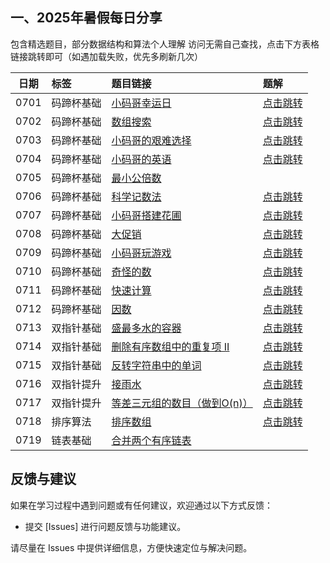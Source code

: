 ## 一、2025年暑假每日分享

包含精选题目，部分数据结构和算法个人理解
访问无需自己查找，点击下方表格链接跳转即可（如遇加载失败，优先多刷新几次）

| 日期 | 标签       | 题目链接                                                     | 题解                                                         |
| :--: | :--------- | :----------------------------------------------------------- | :----------------------------------------------------------- |
| 0701 | 码蹄杯基础 | [小码哥幸运日](https://www.matiji.net/exam/brushquestion/19/4497/C2CBD34082148550EF198C50D10DBDC7?from=1) | [点击跳转](https://github.com/coder-random/PracticeSharing/blob/master/2025%E6%9A%91%E5%81%87%E6%AF%8F%E6%97%A5%E5%88%86%E4%BA%AB/250701%E5%B0%8F%E7%A0%81%E5%93%A5%E5%B9%B8%E8%BF%90%E6%97%A5%EF%BC%88%E9%A2%98%E8%A7%A3%EF%BC%89.md) |
| 0702 | 码蹄杯基础 | [数组搜索](https://www.matiji.net/exam/brushquestion/22/4497/C2CBD34082148550EF198C50D10DBDC7?from=1) | [点击跳转](https://github.com/coder-random/PracticeSharing/blob/master/2025%E6%9A%91%E5%81%87%E6%AF%8F%E6%97%A5%E5%88%86%E4%BA%AB/250702%E6%95%B0%E7%BB%84%E6%90%9C%E7%B4%A2%EF%BC%88%E9%A2%98%E8%A7%A3%EF%BC%89.md) |
| 0703 | 码蹄杯基础 | [小码哥的艰难选择](https://www.matiji.net/exam/brushquestion/3/4446/16A92C42378232DEB56179D9C70DC45C?from=1<br>) | [点击跳转](https://github.com/coder-random/PracticeSharing/blob/master/2025%E6%9A%91%E5%81%87%E6%AF%8F%E6%97%A5%E5%88%86%E4%BA%AB/250703%E5%B0%8F%E7%A0%81%E5%93%A5%E7%9A%84%E8%89%B0%E9%9A%BE%E9%80%89%E6%8B%A9%EF%BC%88%E9%A2%98%E8%A7%A3%EF%BC%89.md) |
| 0704 | 码蹄杯基础 | [小码哥的英语](http://www.matiji.net/exam/brushquestion/6/4446/16A92C42378232DEB56179D9C70DC45C?from=1) | [点击跳转](https://github.com/coder-random/PracticeSharing/blob/master/2025%E6%9A%91%E5%81%87%E6%AF%8F%E6%97%A5%E5%88%86%E4%BA%AB/250704%E5%B0%8F%E7%A0%81%E5%93%A5%E7%9A%84%E8%8B%B1%E8%AF%AD%20%EF%BC%88%E9%A2%98%E8%A7%A3%EF%BC%89.md) |
| 0705 | 码蹄杯基础 | [最小公倍数](https://www.matiji.net/exam/brushquestion/6/4693/305EE97B0D5E361DE6A28CD18C929AF0) |                                                              |
| 0706 | 码蹄杯基础 | [科学记数法](https://www.matiji.net/exam/brushquestion/11/4446/16A92C42378232DEB56179D9C70DC45C?from=1) | [点击跳转](https://github.com/coder-random/PracticeSharing/blob/master/2025%E6%9A%91%E5%81%87%E6%AF%8F%E6%97%A5%E5%88%86%E4%BA%AB/250706%E7%A7%91%E5%AD%A6%E8%AE%B0%E6%95%B0%E6%B3%95%EF%BC%88%E9%A2%98%E8%A7%A3%EF%BC%89.md) |
| 0707 | 码蹄杯基础 | [小码哥搭建花圃](https://www.matiji.net/exam/brushquestion/13/4446/16A92C42378232DEB56179D9C70DC45C?from=1) | [点击跳转](https://github.com/coder-random/PracticeSharing/blob/master/2025%E6%9A%91%E5%81%87%E6%AF%8F%E6%97%A5%E5%88%86%E4%BA%AB/250707%E5%B0%8F%E7%A0%81%E5%93%A5%E6%90%AD%E5%BB%BA%E8%8A%B1%E5%9C%83%EF%BC%88%E9%A2%98%E8%A7%A3%EF%BC%89.md) |
| 0708 | 码蹄杯基础 | [大促销](https://www.matiji.net/exam/brushquestion/34/4009/C448715ED43BEA9D2D47CED523050945?from=1) | [点击跳转](https://github.com/coder-random/PracticeSharing/blob/master/2025%E6%9A%91%E5%81%87%E6%AF%8F%E6%97%A5%E5%88%86%E4%BA%AB/250708%E5%A4%A7%E4%BF%83%E9%94%80%EF%BC%88%E9%A2%98%E8%A7%A3%EF%BC%89.md) |
| 0709 | 码蹄杯基础 | [小码哥玩游戏](https://www.matiji.net/exam/brushquestion/15/4446/16A92C42378232DEB56179D9C70DC45C?from=1) | [点击跳转](https://github.com/coder-random/PracticeSharing/blob/master/2025%E6%9A%91%E5%81%87%E6%AF%8F%E6%97%A5%E5%88%86%E4%BA%AB/250709%E5%B0%8F%E7%A0%81%E5%93%A5%E7%8E%A9%E6%B8%B8%E6%88%8F%EF%BC%88%E9%A2%98%E8%A7%A3%EF%BC%89.md) |
| 0710 | 码蹄杯基础 | [奇怪的数](https://www.matiji.net/exam/brushquestion/30/4497/C2CBD34082148550EF198C50D10DBDC7?from=1) | [点击跳转](https://github.com/coder-random/PracticeSharing/blob/master/2025%E6%9A%91%E5%81%87%E6%AF%8F%E6%97%A5%E5%88%86%E4%BA%AB/250710%E5%A5%87%E6%80%AA%E7%9A%84%E6%95%B0%EF%BC%88%E9%A2%98%E8%A7%A3%EF%BC%89.md) |
| 0711 | 码蹄杯基础 | [快速计算](https://www.matiji.net/exam/brushquestion/52/4009/C448715ED43BEA9D2D47CED523050945?from=1) | [点击跳转](https://github.com/coder-random/PracticeSharing/blob/master/2025%E6%9A%91%E5%81%87%E6%AF%8F%E6%97%A5%E5%88%86%E4%BA%AB/250711%E5%BF%AB%E9%80%9F%E8%AE%A1%E7%AE%97%EF%BC%88%E9%A2%98%E8%A7%A3%EF%BC%89.md) |
| 0712 | 码蹄杯基础 | [因数](https://www.matiji.net/exam/brushquestion/70/4009/C448715ED43BEA9D2D47CED523050945?from=1<br>) | [点击跳转](https://github.com/coder-random/PracticeSharing/blob/master/2025%E6%9A%91%E5%81%87%E6%AF%8F%E6%97%A5%E5%88%86%E4%BA%AB/250712%E5%9B%A0%E6%95%B0%EF%BC%88%E9%A2%98%E8%A7%A3%EF%BC%89.md) |
| 0713 | 双指针基础 | [盛最多水的容器](https://leetcode.cn/problems/container-with-most-water/description/) | [点击跳转](https://github.com/coder-random/PracticeSharing/blob/master/2025%E6%9A%91%E5%81%87%E6%AF%8F%E6%97%A5%E5%88%86%E4%BA%AB/250713%E7%9B%9B%E6%9C%80%E5%A4%9A%E6%B0%B4%E7%9A%84%E5%AE%B9%E5%99%A8%EF%BC%88%E9%A2%98%E8%A7%A3%EF%BC%89.md) |
| 0714 | 双指针基础 | [删除有序数组中的重复项 II](https://leetcode.cn/problems/remove-duplicates-from-sorted-array-ii/description/) | [点击跳转](https://github.com/coder-random/PracticeSharing/blob/master/2025%E6%9A%91%E5%81%87%E6%AF%8F%E6%97%A5%E5%88%86%E4%BA%AB/250714%E5%88%A0%E9%99%A4%E6%9C%89%E5%BA%8F%E6%95%B0%E7%BB%84%E4%B8%AD%E7%9A%84%E9%87%8D%E5%A4%8D%E9%A1%B9%20II%EF%BC%88%E9%A2%98%E8%A7%A3%EF%BC%89.md) |
| 0715 | 双指针基础 | [反转字符串中的单词](https://leetcode.cn/problems/reverse-words-in-a-string/description/) | [点击跳转](https://github.com/coder-random/PracticeSharing/blob/master/2025%E6%9A%91%E5%81%87%E6%AF%8F%E6%97%A5%E5%88%86%E4%BA%AB/250715%E5%8F%8D%E8%BD%AC%E5%AD%97%E7%AC%A6%E4%B8%B2%E4%B8%AD%E7%9A%84%E5%8D%95%E8%AF%8D%EF%BC%88%E9%A2%98%E8%A7%A3%EF%BC%89.md) |
| 0716 | 双指针提升 | [接雨水](https://leetcode.cn/problems/trapping-rain-water/description/) | [点击跳转](https://coder-random.github.io/2025/07/16/LeetCode-42.%20接雨水/) |
| 0717 | 双指针提升 | [等差三元组的数目（做到O(n)）](https://leetcode.cn/problems/number-of-arithmetic-triplets/description/) | [点击跳转](https://coder-random.github.io/2025/07/17/LeetCode-2367.%20等差三元组的数目/) |
| 0718 | 排序算法   | [排序数组](https://leetcode.cn/problems/sort-an-array/)      | [点击跳转](https://coder-random.github.io/2025/07/18/LeetCode/LeetCode-912.%20%E6%8E%92%E5%BA%8F%E6%95%B0%E7%BB%84/) |
| 0719 | 链表基础   | [合并两个有序链表](https://leetcode.cn/problems/merge-two-sorted-lists/) |                                                              |




## 反馈与建议
如果在学习过程中遇到问题或有任何建议，欢迎通过以下方式反馈：

- 提交 [Issues] 进行问题反馈与功能建议。

请尽量在 Issues 中提供详细信息，方便快速定位与解决问题。
